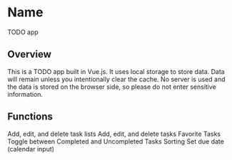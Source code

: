 # Name
TODO app

## Overview
This is a TODO app built in Vue.js.
It uses local storage to store data.
Data will remain unless you intentionally clear the cache.
No server is used and the data is stored on the browser side, so please do not enter sensitive information.

## Functions
Add, edit, and delete task lists
Add, edit, and delete tasks
Favorite Tasks
Toggle between Completed and Uncompleted Tasks
Sorting
Set due date (calendar input)
